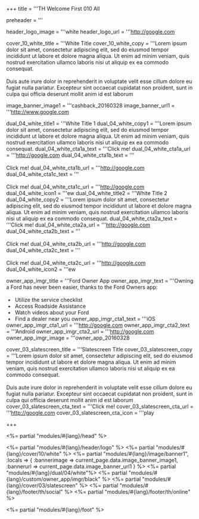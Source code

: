 +++
title = '''TH Welcome First 010 All


preheader = '''

header_logo_image = '''white
header_logo_url = '''http://google.com

cover_10_white_title = '''White Title
cover_10_white_copy = '''Lorem ipsum dolor sit amet, consectetur adipiscing elit, sed do eiusmod tempor incididunt ut labore et dolore magna aliqua. Ut enim ad minim veniam, quis nostrud exercitation ullamco laboris nisi ut aliquip ex ea commodo consequat.<br><br>Duis aute irure dolor in reprehenderit in voluptate velit esse cillum dolore eu fugiat nulla pariatur. Excepteur sint occaecat cupidatat non proident, sunt in culpa qui officia deserunt mollit anim id est laborum

image_banner_image1 = '''cashback_20160328
image_banner_url1 = '''http://www.google.com

dual_04_white_title1 = '''White Title 1
dual_04_white_copy1 = '''Lorem ipsum dolor sit amet, consectetur adipiscing elit, sed do eiusmod tempor incididunt ut labore et dolore magna aliqua. Ut enim ad minim veniam, quis nostrud exercitation ullamco laboris nisi ut aliquip ex ea commodo consequat.
dual_04_white_cta1a_text = '''Click me!
dual_04_white_cta1a_url = '''http://google.com
dual_04_white_cta1b_text = '''</br></br>Click me!
dual_04_white_cta1b_url = '''http://google.com
dual_04_white_cta1c_text = '''</br></br>Click me!
dual_04_white_cta1c_url = '''http://google.com
dual_04_white_icon1 = '''ew
dual_04_white_title2 = '''White Title 2
dual_04_white_copy2 = '''Lorem ipsum dolor sit amet, consectetur adipiscing elit, sed do eiusmod tempor incididunt ut labore et dolore magna aliqua. Ut enim ad minim veniam, quis nostrud exercitation ullamco laboris nisi ut aliquip ex ea commodo consequat.
dual_04_white_cta2a_text = '''Click me!
dual_04_white_cta2a_url = '''http://google.com
dual_04_white_cta2b_text = '''</br></br>Click me!
dual_04_white_cta2b_url = '''http://google.com
dual_04_white_cta2c_text = '''</br></br>Click me!
dual_04_white_cta2c_url = '''http://google.com
dual_04_white_icon2 = '''ew

owner_app_imgr_title = '''Ford Owner App
owner_app_imgr_text = '''Owning a Ford has never been easier, thanks to the Ford Owners app&#58;<br/><br/>&nbsp;&#8226;&nbsp;&nbsp;&nbsp;Utilize the service checklist<br/>&nbsp;&#8226;&nbsp;&nbsp;&nbsp;Access Roadside Assistance<br/>&nbsp;&#8226;&nbsp;&nbsp;&nbsp;Watch videos about your Ford<br/>&nbsp;&#8226;&nbsp;&nbsp;&nbsp;Find a dealer near you
owner_app_imgr_cta1_text = '''iOS
owner_app_imgr_cta1_url = '''http://google.com
owner_app_imgr_cta2_text = '''Android
owner_app_imgr_cta2_url = '''http://google.com
owner_app_imgr_image = '''owner_app_20160328

cover_03_slatescreen_title = '''Slatescreen Title
cover_03_slatescreen_copy = '''Lorem ipsum dolor sit amet, consectetur adipiscing elit, sed do eiusmod tempor incididunt ut labore et dolore magna aliqua. Ut enim ad minim veniam, quis nostrud exercitation ullamco laboris nisi ut aliquip ex ea commodo consequat.<br><br>Duis aute irure dolor in reprehenderit in voluptate velit esse cillum dolore eu fugiat nulla pariatur. Excepteur sint occaecat cupidatat non proident, sunt in culpa qui officia deserunt mollit anim id est laborum
cover_03_slatescreen_cta_text = '''Click me!
cover_03_slatescreen_cta_url = '''http://google.com
cover_03_slatescreen_cta_icon = '''play

+++

<%= partial "modules/#{lang}/head" %>

<%= partial "modules/#{lang}/header/logo" %>
<%= partial "modules/#{lang}/cover/10/white" %>
<%= partial "modules/#{lang}/image/banner1", :locals => { :bannerimage => current_page.data.image_banner_image1, :bannerurl => current_page.data.image_banner_url1 }  %>
<%= partial "modules/#{lang}/dual/04/white"%>
<%= partial "modules/#{lang}/custom/owner_app/imgr/black" %>
<%= partial "modules/#{lang}/cover/03/slatescreen" %>
<%= partial "modules/#{lang}/footer/th/social" %>
<%= partial "modules/#{lang}/footer/th/online" %>

<%= partial "modules/#{lang}/foot" %>